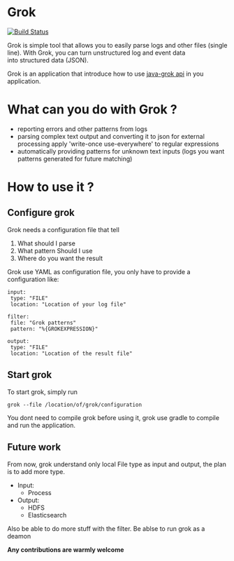 # Grok

[![Build Status](https://secure.travis-ci.org/thekrakken/grok.png?branch=master)](https://travis-ci.org/thekrakken/grok)

Grok is simple tool that allows you to easily parse logs and other files (single line). With Grok, you can turn unstructured log and event data \
into structured data (JSON).

Grok is an application that introduce how to use [java-grok api](https://github.com/thekrakken/java-grok) in you application.

# What can you do with Grok ?

 * reporting errors and other patterns from logs
 * parsing complex text output and converting it to json for external processing
apply 'write-once use-everywhere' to regular expressions
 * automatically providing patterns for unknown text inputs (logs you want patterns generated for future matching)
 
# How to use it ?

## Configure grok
Grok needs a configuration file that tell
 1. What should I parse
 2. What pattern Should I use
 3. Where do you want the result

Grok use YAML as configuration file, you only have to provide a configuration like:

    input:
     type: "FILE"
     location: "Location of your log file"

    filter:
     file: "Grok patterns"
     pattern: "%{GROKEXPRESSION}"

    output:
     type: "FILE"
     location: "Location of the result file"

## Start grok
To start grok, simply run

    grok --file /location/of/grok/configuration
You dont need to compile grok before using it, grok use gradle to compile and run the application.

## Future work
From now, grok understand only local File type as input and output, the plan is to add more type.
 * Input:
    * Process
 * Output:
    * HDFS
    * Elasticsearch
    
Also be able to do more stuff with the filter.
Be ablse to run grok as a deamon

**Any contributions are warmly welcome**

